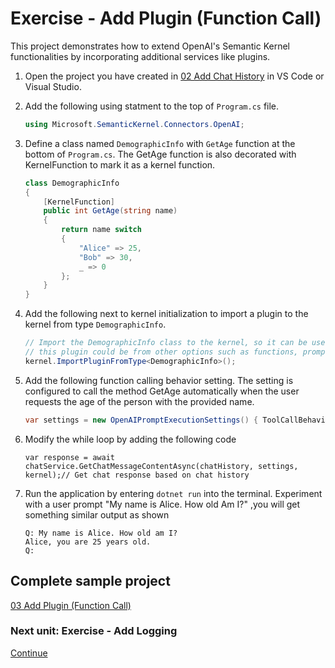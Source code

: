﻿# Exercise - Add Plugin (Function Call)

This project demonstrates how to extend OpenAI's Semantic Kernel functionalities by incorporating additional services like plugins.

1. Open the project you have created in [02 Add Chat History](02%20Add%20Chat%20History.md) in VS Code or Visual Studio.

1. Add the following using statment to the top of `Program.cs` file.

    ```csharp
    using Microsoft.SemanticKernel.Connectors.OpenAI;
    ```

1. Define a class named `DemographicInfo` with `GetAge` function at the bottom of `Program.cs`. The GetAge function is also decorated with KernelFunction to mark it as a kernel function.

    ```csharp
    class DemographicInfo
    {
        [KernelFunction]
        public int GetAge(string name)
        {
            return name switch
            {
                "Alice" => 25,
                "Bob" => 30,
                _ => 0
            };
        }
    }
    ```

1. Add the following next to kernel initialization to import a plugin to the kernel from type `DemographicInfo`.

    ```csharp
    // Import the DemographicInfo class to the kernel, so it can be used in the chat completion service.
    // this plugin could be from other options such as functions, prompts directory, etc.
    kernel.ImportPluginFromType<DemographicInfo>();
    ```

1. Add the following function calling  behavior setting. The setting is configured to call the method GetAge automatically when the user requests the age of the person with the provided name.

    ```csharp
    var settings = new OpenAIPromptExecutionSettings() { ToolCallBehavior = ToolCallBehavior.AutoInvokeKernelFunctions };// Set the settings for the chat completion service.
    ```

1. Modify the while loop  by adding  the following code 

    ```cshrp
    var response = await chatService.GetChatMessageContentAsync(chatHistory, settings, kernel);// Get chat response based on chat history
    ```

1. Run the application by entering `dotnet run` into the terminal. Experiment with a user prompt "My name is Alice. How old Am I?" ,you will get something similar output as shown

    ```console
    Q: My name is Alice. How old am I?
    Alice, you are 25 years old.
    Q: 
    ```

## Complete sample project

[03 Add Plugin (Function Call)](../../03%20-%20Add%20Plugin%20(Function%20Call))

### Next unit: Exercise - Add Logging

[Continue](./04%20Add%20Logging.md)